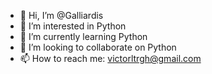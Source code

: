 - 👋 Hi, I’m @Galliardis
- 👀 I’m interested in Python
- 🌱 I’m currently learning Python
- 💞️ I’m looking to collaborate on Python
- 📫 How to reach me: victorltrgh@gmail.com

<!---
Galliardis/Galliardis is a ✨ special ✨ repository because its `README.md` (this file) appears on your GitHub profile.
You can click the Preview link to take a look at your changes.
--->
